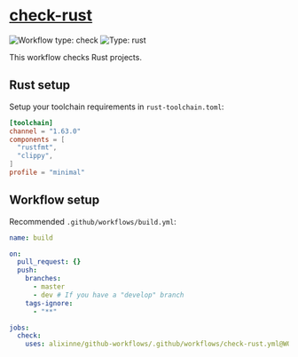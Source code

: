 # [check-rust](../.github/workflows/check-rust.yml)

![Workflow type: check](https://img.shields.io/badge/workflow-check-blue)
![Type: rust](https://img.shields.io/badge/type-rust-green)

This workflow checks Rust projects.

## Rust setup

Setup your toolchain requirements in `rust-toolchain.toml`:

```toml
[toolchain]
channel = "1.63.0"
components = [
  "rustfmt",
  "clippy",
]
profile = "minimal"
```

## Workflow setup

Recommended `.github/workflows/build.yml`:

```yaml
name: build

on:
  pull_request: {}
  push:
    branches:
      - master
      - dev # If you have a "develop" branch
    tags-ignore:
      - "**"

jobs:
  check:
    uses: alixinne/github-workflows/.github/workflows/check-rust.yml@WORKFLOW_VERSION
```
